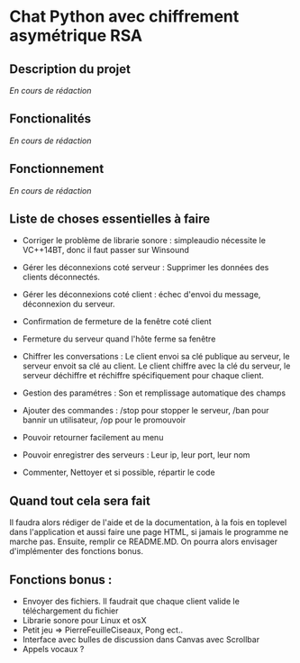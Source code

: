 # Chat Python avec chiffrement asymétrique RSA

## Description du projet

*En cours de rédaction*

## Fonctionalités

*En cours de rédaction*

## Fonctionnement

*En cours de rédaction*

## Liste de choses essentielles à faire

- Corriger le problème de librarie sonore : simpleaudio nécessite le VC++14BT, donc il faut passer sur Winsound

- Gérer les déconnexions coté serveur : Supprimer les données des clients déconnectés.

- Gérer les déconnexions coté client : échec d'envoi du message, déconnexion du serveur.

- Confirmation de fermeture de la fenêtre coté client

- Fermeture du serveur quand l'hôte ferme sa fenêtre

- Chiffrer les conversations : Le client envoi sa clé publique au serveur,  le serveur envoit sa clé au client. Le client chiffre avec la clé du serveur, le serveur déchiffre et réchiffre spécifiquement pour chaque client.

- Gestion des paramétres : Son et remplissage automatique des champs

- Ajouter des commandes : /stop pour stopper le serveur, /ban pour bannir un utilisateur, /op pour le promouvoir

- Pouvoir retourner facilement au menu

- Pouvoir enregistrer des serveurs : Leur ip, leur port, leur nom

- Commenter, Nettoyer et si possible, répartir le code

## Quand tout cela sera fait

Il faudra alors rédiger de l'aide et de la documentation, à la fois en toplevel dans l'application et aussi faire une page HTML, si jamais le programme ne marche pas. Ensuite, remplir ce README.MD. On pourra alors envisager d'implémenter des fonctions bonus.

## Fonctions bonus :

- Envoyer des fichiers. Il faudrait que chaque client valide le téléchargement du fichier
- Librarie sonore pour Linux et osX
- Petit jeu => PierreFeuilleCiseaux, Pong ect..
- Interface avec bulles de discussion dans Canvas avec Scrollbar
- Appels vocaux ?
